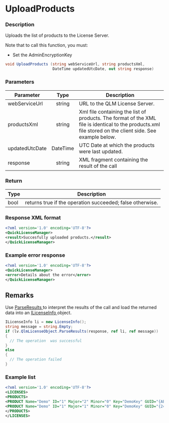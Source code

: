 # UploadProducts

### Description

Uploads the list of products to the License Server.

Note that to call this function, you must:

* Set the AdminEncryptionKey

```c#
void UploadProducts (string webServiceUrl, string productsXml, 
                     DateTime updatedUtcDate, out string response)
```

### Parameters

| Parameter      |   Type   | Description                                                                                                                                              |
| -------------- | :------: | -------------------------------------------------------------------------------------------------------------------------------------------------------- |
| webServiceUrl  |  string  | URL to the QLM License Server.                                                                                                                           |
| productsXml    |  string  | Xml file containing the list of products. The format of the XML file is identical to the products.xml file stored on the client side. See example below. |
| updatedUtcDate | DateTime | UTC Date at which the products were last updated.                                                                                                        |
| response       |  string  | XML fragment containing the result of the call                                                                                                           |

### Return

| Type | Description                                               |
| ---- | --------------------------------------------------------- |
| bool | returns true if the operation succeeded; false otherwise. |

### Response XML format

```xml
<?xml version='1.0' encoding='UTF-8'?>
<QuickLicenseManager>
<result>Succesfully uploaded products.</result>
</QuickLicenseManager>
```

### Example error response

```xml
<?xml version='1.0' encoding='UTF-8'?>
<QuickLicenseManager>
<error>Details about the error</error>
</QuickLicenseManager>
```

## Remarks

Use [ParseResults ](https://soraco.readme.io/reference/parseresults)to interpret the results of the call and load the returned data into an [ILicenseInfo ](https://soraco.readme.io/reference/ilicenseinfo)object.

```c#
ILicenseInfo li = new LicenseInfo();
string message = string.Empty;
if (lv.QlmLicenseObject.ParseResults(response, ref li, ref message))
{
  // The operation  was successful	
}
else
{
  // The operation failed
}
```

### Example list

```xml
<?xml version='1.0' encoding='UTF-8'?>
<LICENSES>
<PRODUCTS>
<PRODUCT Name="Demo" ID="1" Major="2" Minor="0" Key="DemoKey" GUID="{AB932603-7336-4DA4-90C1-843C4146E388}" ReleaseDate="2008-12-11" Features="" LatestVersion="2.0" LatestVersionUrl="" LatestVersionNotes="" />
<PRODUCT Name="Demo" ID="1" Major="1" Minor="0" Key="DemoKey" GUID="{24EAA3C1-3DD7-40E0-AEA3-D20AA17A6005}" ReleaseDate="2007-12-01" Features="0:1:F1;0:2:F2;0:4:F3;3:1:D1;" LatestVersion="1.1" LatestVersionUrl="http://yourserver/setup.exe" LatestVersionNotes="In this field, insert comments that describe the latest version of your product. This information can be retrieved by your application when checking for updates and displayed to the end user." />
</PRODUCTS>
</LICENSES>
```

